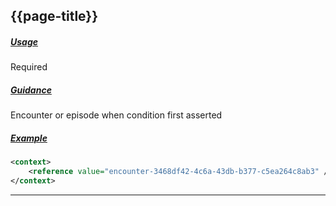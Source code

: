 ## {{page-title}}

<h5><ins>Usage</ins></h5>

<span class="mro-circle required" title="Required"></span> Required


<h5><ins>Guidance</ins></h5>

Encounter or episode when condition first asserted

<h5><ins>Example</ins></h5>

```xml
<context>
    <reference value="encounter-3468df42-4c6a-43db-b377-c5ea264c8ab3" />
</context>
```

---
